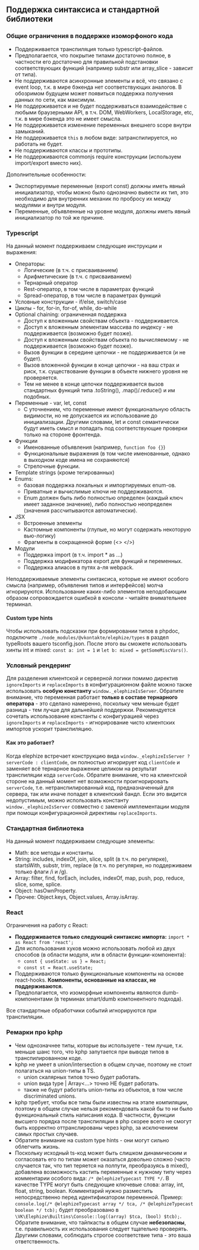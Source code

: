 ## Поддержка синтаксиса и стандартной библиотеки

### Общие ограничения в поддержке изоморфоного кода

- Поддерживается транспиляция только typescript-файлов.
- Предполагается, что покрытие типами достаточно полное, в частности его достаточно для правильной подстановки соответствующих функций (например substr или array_slice - зависит от типа).
- Не поддерживаются асинхронные элементы и всё, что связано с event loop, т.к. в мире бэкенда нет соответствующих аналогов. В обозримом будущем может появиться поддержка получения данных по сети, как максимум.
- Не поддерживается и не будет поддерживаться взаимодействие с любыми браузерными API, в т.ч. DOM, WebWorkers, LocalStorage, etc, т.к. в мире бэкенда это не имеет смысла.
- Не поддерживается изменение переменных внешнего scope внутри замыканий.
- Не поддерживается `this` в любом виде: затранспилируется, но работать не будет.
- Не поддерживаются классы и прототипы.
- Не поддерживаются commonjs require конструкции (используем import/export вместо них).

Дополнительные особенности:

- Экспортируемые переменные (export const) должны иметь явный инициализатор, чтобы можно было однозначно вывести их тип, это необходимо для внутренних механик по пробросу их между модулями и внутри модуля.
- Переменные, объявленные на уровне модуля, должны иметь явный инициализатор по той же причине.

### Typescript

На данный момент поддерживаем следующие инструкции и выражения:

- Операторы:
  - Логические (в т.ч. с присваиванием)
  - Арифметические (в т.ч. с присваиванием)
  - Тернарный оператор
  - Rest-оператор, в том числе в параметрах функций
  - Spread-оператор, в том числе в параметрах функций
- Условные конструкции - if/else, switch/case 
- Циклы - for, for-in, for-of, while, do-while
- Optional chaining: ограниченная поддержка
  - Доступ к вложенным свойствам объекта - поддерживается.
  - Доступ к вложенным элементам массива по индексу - не поддерживается (возможно будет позже).
  - Доступ к вложенным свойствам объекта по вычисляемому - не поддерживается (возможно будет позже).
  - Вызов функции в середине цепочки - не поддерживается (и не будет).
  - Вызов вложенной функции в конце цепочки - на ваш страх и риск, т.к. существование функции в объекте нижнего уровня не проверяется.
  - Тем не менее в конце цепочки поддерживается вызов стандартных функций типа .toString(), .map()/.reduce() и им подобных.
- Переменные - var, let, const
  - С уточнением, что переменные имеют функциональную область видимости, но не допускается их использование до инициализации. Другими словами, let и const семантически будут иметь смысл и попадать под соответствующие проверки только на стороне фронтенда. 
- Функции
  - Именованные объявления (например, `function foo {}`)
  - Функциональные выражения (в том числе именованные, однако в выходном коде имена не сохраняются)
  - Стрелочные функции.
- Template strings (кроме тегированных)
- Enums:
  - базовая поддержка локальных и импортируемых enum-ов.
  - Приватные и вычислимые ключи не поддерживаются.
  - Enum должен быть либо полностью определен (каждый ключ имеет заданное значение), либо полностью неопределен (значения рассчитываются автоматически).
- JSX
  - Встроенные элементы
  - Кастомные компоненты (глупые, но могут содержать некоторую вью-логику)
  - Фрагменты в сокращенной форме (<> </>)
- Модули
  - Поддержка import (в т.ч. import * as ...)
  - Поддержка модификатора export для функций и переменных.
  - Поддержка алиасов в путях а-ля webpack.
  
Неподдерживаемые элементы синтаксиса, которые не имеют особого смысла (например, объявления типов и интерфейсов) молча игнорируются.
Использование каких-либо элементов неподобающим образом сопровождается ошибкой в консоли - читайте внимательнее терминал.

#### Custom type hints

Чтобы использовать подсказки при формировании типов в phpdoc, подключите `./node_modules/@vkontakte/elephize/types` в раздел typeRoots вашего tsconfig.json. После этого вы сможете использовать хинты int и mixed: `const a: int = 1` и `let b: mixed = getSomeMiscVars()`.
  
### Условный рендеринг

Для разделения клиентской и серверной логики помимо директив `ignoreImports` и `replaceImports` в конфигурационном файле можно также использовать **особую константу** `window._elephizeIsServer`.
Обратите внимание, что переменная работает **только в составе тернарного оператора** - это сделано намеренно, поскольку чем меньше будет разница - тем лучше для дальнейшей поддержки.
Рекомендуется сочетать использование константы с конфигурацией через `ignoreImports` и `replaceImports` - игнорирование чисто клиентских импортов ускорит транспиляцию.

#### Как это работает?

Когда elephize встречает конструкцию вида `window._elephizeIsServer ? serverCode : clientCode`, он полностью игнорирует код `clientCode` и заменяет всё тернарное выражение целиком на результат транспиляции кода `serverCode`.
Обратите внимание, что на клиентской стороне на данный момент нет возможности проигнорировать `serverCode`, т.е. нетранспилированный код, предназначенный для сервера, так или иначе попадет в клиентский бандл. Если это видится недопустимым, можно использовать константу `window._elephizeIsServer` совместно с заменой имплементации модуля при помощи конфигурационной директивы `replaceImports`.

### Стандартная библиотека

На данный момент поддерживаем следующие элементы:

- Math: все методы и константы.
- String: includes, indexOf, join, slice, split (в т.ч. по регулярке), startsWith, substr, trim, replace (в т.ч. по регулярке, но поддерживаем только флаги /i и /g).
- Array: filter, find, forEach, includes, indexOf, map, push, pop, reduce, slice, some, splice.
- Object: hasOwnProperty.  
- Прочее: Object.keys, Object.values, Array.isArray.

### React

Ограничения на работу с React:

- **Поддерживается только следующий синтаксис импорта:** `import * as React from 'react';`
- Для использования хуков можно использовать любой из двух способов (в области модуля, или в области функции-компонента):
  - `const { useState: us } = React;`
  - `const st = React.useState;`
- Поддерживаются только функциональные компоненты на основе react-hooks. **Компоненты, основанные на классах, не поддерживаются.**
- Предполагается, что изоморфные компоненты являются dumb-компонентами (в терминах smart/dumb компонентного подхода).

Все стандартные обработчики событий игнорируются при транспиляции. 

### Ремарки про kphp

- Чем однозначнее типы, которые вы используете - тем лучше, т.к. меньше шанс того, что kphp запутается при выводе типов в транспилированном коде.
- kphp не умеет в union/intersection в общем случае, поэтому не стоит полагаться на union-типы в TS.
  - union скалярных типов точно будет работать.
  - union вида type | Array<...> точно НЕ будет работать.
  - также не будут работать union-типы из объектов, в том числе discriminated unions.
- kphp требует, чтобы все типы были известны на этапе компиляции, поэтому в общем случае нельзя рекомендовать какой бы то ни было функциональный стиль написания кода. В частности, функции высшего порядка после транспиляции в php скорее всего не смогут быть корректно оттранслированы через kphp, за исключением самых простых случаев.
- Обратите внимание на custom type hints - они могут сильно облегчить жизнь.
- Поскольку исходный ts-код может быть слишком динамическим и согласовать его по типам может оказаться довольно сложно (часто случается так, что тип теряется на полпути, преобразуясь в mixed), добавлена возможность кастить переменные к нужному типу через комментарии особого вида: `/* @elephizeTypecast TYPE */`. В качестве TYPE могут быть следующие ключевые слова: array, int, float, string, boolean. Комментарий нужно разместить непосредственно перед идентификатором переменной. Пример: `console.log(/* @elephizeTypecast array */ tca, /* @elephizeTypecast boolean */ tcb);` будет преобразовано в `\VK\Elephize\Builtins\Console::log((array) $tca, (bool) $tcb);`. Обратите внимание, что тайпкасты в общем случае **небезопасны**, т.е. правильность их использования следует тщательно проверять. Другими словами, соблюдать строгое соответствие типа - это ваша ответственность.
